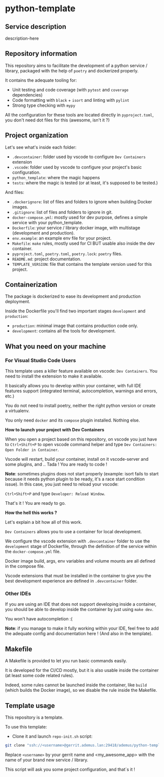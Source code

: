 # python-template

## Service description

description-here

## Repository information

This repository aims to facilitate the development of a python service / library, packaged with the help of `poetry` and dockerized properly.

It contains the adequate tooling for:

- Unit testing and code coverage (with `pytest` and `coverage` dependencies)
- Code formatting with `black` + `isort` and linting with `pylint`
- Strong type checking with `mypy`

All the configuration for these tools are located directly in `pyproject.toml`, you don't need dot files for this (awesome, isn't it ?)

## Project organization

Let's see what's inside each folder:

- `.devcontainer`: folder used by vscode to configure `Dev Containers` extension
- `.vscode`: folder used by vscode to configure your project's basic configuration.
- `python_template`: where the magic happens
- `tests`: where the magic is tested (or at least, it's supposed to be tested.)

And files:

- `.dockerignore`: list of files and folders to ignore when building Docker images.
- `.gitignore`: list of files and folders to ignore in git.
- `docker-compose.yml`: mostly used for dev purpose, defines a simple service with your python_template.
- `Dockerfile`: your service / library docker image, with multistage (development and production).
- `env.example`: an example env file for your project.
- `Makefile`: `make` rules, mostly used for CI BUT usable also inside the dev container.
- `pyproject.toml`, `poetry.toml`, `poetry.lock`: `poetry` files.
- `README.md`: project documentation.
- `TEMPLATE_VERSION`: file that contains the template version used for this project.

## Containerization

The package is dockerized to ease its development and production deployment.

Inside the Dockerfile you'll find two important stages `development` and `production`:

- `production`: minimal image that contains production code only.
- `development`: contains all the tools for development.


## What you need on your machine

### For Visual Studio Code Users

This template uses a killer feature available on vscode: `Dev Containers`. You need to install the extension to make it available.

It basically allows you to develop within your container, with full IDE features support (integrated terminal, autocompletion, warnings and errors, etc.)

You do not need to install poetry, neither the right python version or create a virtualenv.

You only need `docker` and its `compose` plugin installed. Nothing else.

**How to launch your project with Dev Containers**

When you open a project based on this repository, on vscode you just have to `Ctrl+Shift+P` to open vscode command helper and type `Dev Containers: Open Folder in Container`.

Vscode will restart, build your container, install on it vscode-server and some plugins, and .. Tada ! You are ready to code !

__Note__: sometimes plugins does not start properly (example: isort fails to start because it needs python plugin to be ready, it's a race start condition issue). In this case, you just need to reload your vscode:

`Ctrl+Shift+P` and type `Developer: Reload Window`.

That's it ! You are ready to go.

**How the hell this works ?**

Let's explain a bit how all of this work.

`Dev Containers` allows you to use a container for local development.

We configure the vscode extension with `.devcontainer` folder to use the `development` stage of Dockerfile, through the definition of the service within the `docker-compose.yml` file.

Docker image build, args, env variables and volume mounts are all defined in the compose file.

Vscode extensions that must be installed in the container to give you the best development experience are defined in `.devcontainer` folder.

### Other IDEs

If you are using an IDE that does not support developing inside a container, you should be able to develop inside the container by just using `make dev`.

You won't have autocompletion :(

__Note__: if you manage to make it fully working within your IDE, feel free to add the adequate config and documentation here ! (And also in the template).


## Makefile

A Makefile is provided to let you run basic commands easily.

It is developed for the CI/CD mostly, but it is also usable inside the container (at least some code related rules).

Indeed, some rules cannot be launched inside the container, like `build` (which builds the Docker image), so we disable the rule inside the Makefile.

## Template usage

This repository is a template.

To use this template:

- Clone it and launch `repo-init.sh` script:

```bash
git clone "ssh://<username>@gerrit.ademus.lan:29418/ademus/python-template" <my_awesome_app> && cd <my_awesome_app> && ./scripts/repo-init.sh
```

Replace `<username>` by your gerrit name and <my_awesome_app> with the name of your brand new service / library.

This script will ask you some project configuration, and that´s it !
